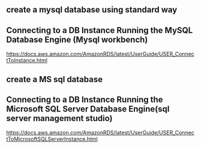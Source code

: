 ## create a mysql database using standard way
## Connecting to a DB Instance Running the MySQL Database Engine (Mysql workbench)
   https://docs.aws.amazon.com/AmazonRDS/latest/UserGuide/USER_ConnectToInstance.html

## create a MS sql database 
## Connecting to a DB Instance Running the Microsoft SQL Server Database Engine(sql server management studio)
   https://docs.aws.amazon.com/AmazonRDS/latest/UserGuide/USER_ConnectToMicrosoftSQLServerInstance.html